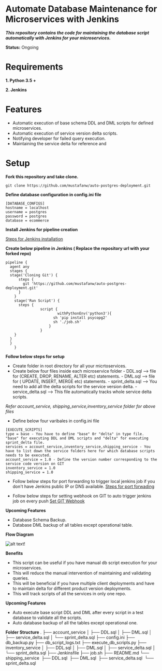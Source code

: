 
# Automate Database Maintenance for Microservices with Jenkins
***This repository contains the code for maintaining the database script automatically with Jenkins for your microservices.***

**Status:** Ongoing

# Requirements
**1. Python 3.5 +**

**2. Jenkins**

Features
=========================

- Automatic execution of base schema DDL and DML scripts for defined microservices.
- Automatic execution of service version delta scripts.
- Notifying developer for failed query execution.
- Maintaining the service delta for reference and

Setup
=========================
**Fork this repository and take clone.**
```
git clone https://github.com/mustafanw/auto-postgres-deployment.git
```

**Define database configuration in config.ini file**

```
[DATABASE_CONFIGS]
hostname = localhost
username = postgres
password = postgres
database = ecommerce
```
**Install Jenkins for pipeline creation**

[Steps for Jenkins installation](https://www.digitalocean.com/community/tutorials/how-to-install-jenkins-on-ubuntu-16-04)

**Create below pipeline in Jenkins ( Replace the repository url with your forked repo)**
```
pipeline {
  agent any
  stages {
  stage('Cloning Git') {
      steps {
        git 'https://github.com/mustafanw/auto-postgres-deployment.git'
      }
    }
    stage('Run Script') {
      steps {
                script {
                        withPythonEnv('python3'){
                      sh 'pip install psycopg2'
                      sh './job.sh'
                    }
                }
    }
  }
  }
    }
 ```

**Follow below steps for setup**
- Create folder in root directory for all your micrtoservices.
- Create below four files inside each microservice folder
      - DDL.sql --> file for (CREATE, DROP, RENAME, ALTER etc) statements.
      - DML.sql --> file for ( UPDATE, INSERT, MERGE etc) statements.
      - sprint_delta.sql --> You need to add all the delta scripts for the service version delta.
      - service_delta.sql --> This file automatically tracks whole service delta scripts.

*Refer account_service, shipping_service,inventory_service folder for above files*
- Define below four varibales in config.ini file
```
[EXECUTE_SCRIPTS]
type = base - You have to define "base" 0r "delta" in type file. "base" for executing DDL and DML scripts and "delta" for executing sprint_delta file.
services = account_service,inventory_service,shipping_service - You have to list down the service folders here for which database scripts needs to be executed.
account_service = 1.0 - Define the version number corresponding to the service code version on GIT
inventory_service = 1.0
shipping_service = 1.0
```
- Follow below steps for port forwarding to trigger local jenkins job if you don't have Jenkins public IP or DNS available.
[Steps for port forwading](https://medium.com/@ganeshvelrajan/make-your-web-services-go-online-securely-in-less-than-5-minutes-ee0b304f88c7)

- Follow below steps for setting webhook on GIT to auto trigger jenkins job on every push
[Set GIT Webhook](https://www.socketxp.com/webhookrelay/github-webhook-localhost-jenkins)

**Upcoming Features**
- Database Schema Backup.
- Database DML backup of all tables except operational table.

**Flow Diagram**

![alt text](https://user-images.githubusercontent.com/24622641/93015619-80bf8e80-f5d8-11ea-8aab-876e1f5ed90c.JPG)!

**Benefits**

- This script can be useful if you have manual db script execution for your microservices.
- This will reduce the manual intervention of maintaining and validating queries.
- This will be beneficial if you have multiple client deployments and have to maintain delta for different product version deployments.
- This will track scripts of all the services in only one repo.

**Upcoming Features**

- Auto execute base script DDL and DML after every script in a test database to validate all the scripts.
- Auto database backup of all the tables except operational one.

**Folder Structure**
.
├── account_service
│ ├── DDL.sql
│ ├── DML.sql
│ ├── service_delta.sql
│ └── sprint_delta.sql
├── config.ini
├── db_backup.py
├── db_script_logs.txt
├── execute_db_scripts.py
├── inventory_service
│ ├── DDL.sql
│ ├── DML.sql
│ ├── service_delta.sql
│ └── sprint_delta.sql
├── Jenkinsfile
├── job.sh
├── README.md
└── shipping_service
 ├── DDL.sql
 ├── DML.sql
 ├── service_delta.sql
 └── sprint_delta.sql
